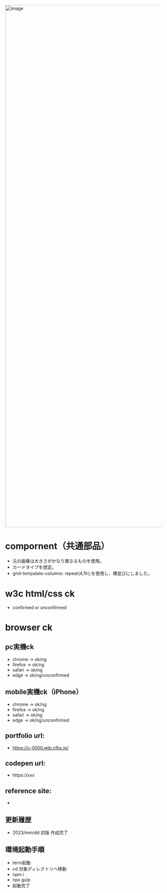 <img width="1682" alt="image" src="https://user-images.githubusercontent.com/99580997/231601968-82160335-264b-4c0d-a5f1-5ac776fa21a6.png">

# compornent（共通部品）
- 元の画像は大きさがかなり異なるものを使用。
- カードタイプを想定。
- grid-tempalate-columns: repeat(4,1fr);を使用し、横並びにしました。

# w3c html/css ck
- confirmed or unconfirmed

# browser ck
## pc実機ck
- chrome → ok/ng
- firefox → ok/ng
- safari → ok/ng
- edge → ok/ng/unconfirmed
## mobile実機ck（iPhone）
- chrome → ok/ng
- firefox → ok/ng
- safari → ok/ng
- edge → ok/ng/unconfirmed

## portfolio url:

- https://c-0000.wtb.cfbx.jp/

## codepen url:
- https://xxx

## reference site:
- 

## 更新履歴

- 2023/mm/dd 初版 作成完了

## 環境起動手順
- term起動
- cd 対象ディレクトリへ移動
- npm i
- npx gulp
- 起動完了
